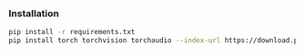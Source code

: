 ### Installation

```bash
pip install -r requirements.txt
pip install torch torchvision torchaudio --index-url https://download.pytorch.org/whl/cpu
```